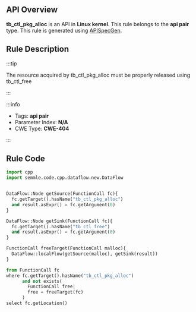 ---
---


## API Overview
**tb_ctl_pkg_alloc** is an API in **Linux kernel**. This rule belongs to the **api pair** type. This rule is generated using [APISpecGen](../../tools/APISpecGen).
## Rule Description

:::tip

The resource acquired by tb_ctl_pkg_alloc must be properly released using tb_ctl_free

:::

:::info

- Tags: **api pair**
- Parameter Index: **N/A**
- CWE Type: **CWE-404**

:::

## Rule Code
```python
import cpp
import semmle.code.cpp.dataflow.new.DataFlow


DataFlow::Node getSource(FunctionCall fc){
  fc.getTarget().hasName("tb_ctl_pkg_alloc")
  and result.asExpr() = fc.getArgument(0)
}

DataFlow::Node getSink(FunctionCall fc){
  fc.getTarget().hasName("tb_ctl_free")
  and result.asExpr() = fc.getArgument(0)
}

FunctionCall freeTarget(FunctionCall malloc){
  DataFlow::localFlow(getSource(malloc), getSink(result))
}

from FunctionCall fc
where fc.getTarget().hasName("tb_ctl_pkg_alloc")
      and not exists(
        FunctionCall free| 
        free = freeTarget(fc)
      )
select fc.getLocation()

    
```